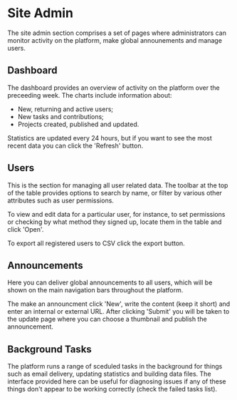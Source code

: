 # Site Admin

The site admin section comprises a set of pages where administrators can
monitor activity on the platform, make global announements and manage users.

## Dashboard

The dashboard provides an overview of activity on the platform over the
preceeding week. The charts include information about:

- New, returning and active users;
- New tasks and contributions;
- Projects created, published and updated.

Statistics are updated every 24 hours, but if you want to see the most recent
data you can click the 'Refresh' button.

## Users

This is the section for managing all user related data. The toolbar at the top
of the table provides options to search by name, or filter by various other
attributes such as user permissions.

To view and edit data for a particular user, for instance, to set permissions or
checking by what method they signed up, locate them in the table and click
'Open'.

To export all registered users to CSV click the export button.

## Announcements

Here you can deliver global announcements to all users, which will be shown on
the main navigation bars throughout the platform.

The make an announcment click 'New', write the content (keep it short) and
enter an internal or external URL. After clicking 'Submit' you will be taken
to the update page where you can choose a thumbnail and publish the
announcement.

## Background Tasks

The platform runs a range of sceduled tasks in the background for things such
as email delivery, updating statistics and building data files. The interface
provided here can be useful for diagnosing issues if any of these things don't
appear to be working correctly (check the failed tasks list).
